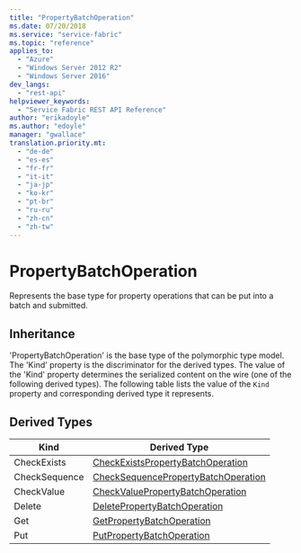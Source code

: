 ```yaml
---
title: "PropertyBatchOperation"
ms.date: 07/20/2018
ms.service: "service-fabric"
ms.topic: "reference"
applies_to: 
  - "Azure"
  - "Windows Server 2012 R2"
  - "Windows Server 2016"
dev_langs: 
  - "rest-api"
helpviewer_keywords: 
  - "Service Fabric REST API Reference"
author: "erikadoyle"
ms.author: "edoyle"
manager: "gwallace"
translation.priority.mt: 
  - "de-de"
  - "es-es"
  - "fr-fr"
  - "it-it"
  - "ja-jp"
  - "ko-kr"
  - "pt-br"
  - "ru-ru"
  - "zh-cn"
  - "zh-tw"
---
```

# PropertyBatchOperation

Represents the base type for property operations that can be put into a batch and submitted.
## Inheritance

'PropertyBatchOperation' is the base type of the polymorphic type model. The 'Kind' property is the discriminator for the derived types. 
The value of the 'Kind' property determines the serialized content on the wire (one of the following derived types). 
The following table lists the value of the `Kind` property and corresponding derived type it represents.
## Derived Types

| Kind | Derived Type |
| --- | --- | 
| CheckExists | [CheckExistsPropertyBatchOperation](sfclient-v63-model-checkexistspropertybatchoperation.md) |
| CheckSequence | [CheckSequencePropertyBatchOperation](sfclient-v63-model-checksequencepropertybatchoperation.md) |
| CheckValue | [CheckValuePropertyBatchOperation](sfclient-v63-model-checkvaluepropertybatchoperation.md) |
| Delete | [DeletePropertyBatchOperation](sfclient-v63-model-deletepropertybatchoperation.md) |
| Get | [GetPropertyBatchOperation](sfclient-v63-model-getpropertybatchoperation.md) |
| Put | [PutPropertyBatchOperation](sfclient-v63-model-putpropertybatchoperation.md) |

